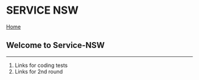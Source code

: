 
# SERVICE NSW

[Home](../README.md)

## Welcome to Service-NSW

-----

1. Links for coding tests
2. Links for 2nd round

